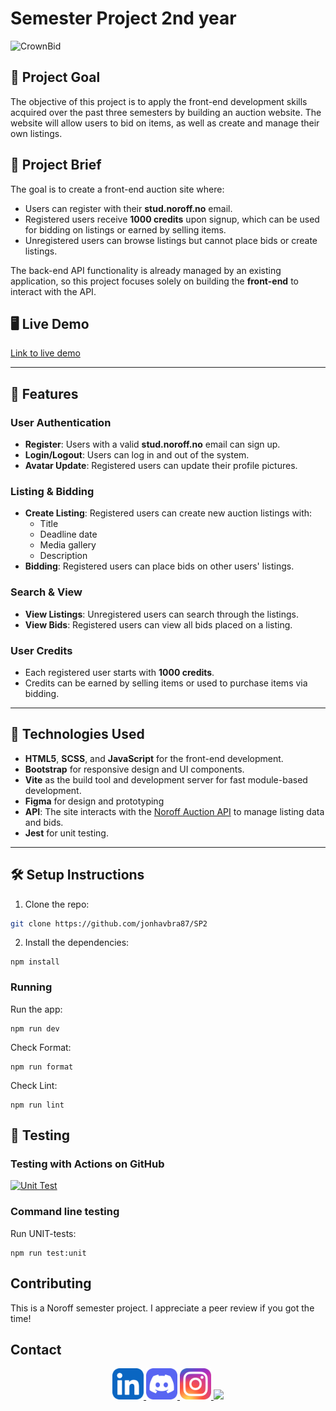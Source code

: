 # Semester Project 2nd year


![CrownBid](https://i.postimg.cc/cLRYdGPZ/auctionhaouse.png)


## 🎯 **Project Goal**
The objective of this project is to apply the front-end development skills acquired over the past three semesters by building an auction website. The website will allow users to bid on items, as well as create and manage their own listings.

## 📝 **Project Brief**
The goal is to create a front-end auction site where:
- Users can register with their **stud.noroff.no** email.
- Registered users receive **1000 credits** upon signup, which can be used for bidding on listings or earned by selling items.
- Unregistered users can browse listings but cannot place bids or create listings.

The back-end API functionality is already managed by an existing application, so this project focuses solely on building the **front-end** to interact with the API.

## 🖥️ **Live Demo**
[Link to live demo](https://sp2-jahb.netlify.app/)

---

## 🔧 **Features**
### User Authentication
- **Register**: Users with a valid **stud.noroff.no** email can sign up.
- **Login/Logout**: Users can log in and out of the system.
- **Avatar Update**: Registered users can update their profile pictures.
  
### Listing & Bidding
- **Create Listing**: Registered users can create new auction listings with:
  - Title
  - Deadline date
  - Media gallery
  - Description
- **Bidding**: Registered users can place bids on other users' listings.
  
### Search & View
- **View Listings**: Unregistered users can search through the listings.
- **View Bids**: Registered users can view all bids placed on a listing.
  
### User Credits
- Each registered user starts with **1000 credits**.
- Credits can be earned by selling items or used to purchase items via bidding.

---

## 🚀 **Technologies Used**
- **HTML5**, **SCSS**, and **JavaScript** for the front-end development.
- **Bootstrap** for responsive design and UI components.
- **Vite** as the build tool and development server for fast module-based development.
- **Figma** for design and prototyping
- **API**: The site interacts with the [Noroff Auction API](https://docs.noroff.dev/docs/v2) to manage listing data and bids.
- **Jest** for unit testing.

---

## 🛠️ **Setup Instructions**

1. Clone the repo:

```bash
git clone https://github.com/jonhavbra87/SP2
```

2. Install the dependencies:

```
npm install
```

### Running

Run the app:

```
npm run dev
```

Check Format:

```
npm run format
```

Check Lint:

```
npm run lint
```




## 🧪 **Testing**

### Testing with Actions on GitHub

[![Unit Test](https://github.com/jonhavbra87/SP2/actions/workflows/main.yml/badge.svg?branch=master)](https://github.com/jonhavbra87/SP2/actions/workflows/main.yml)

### Command line testing

Run UNIT-tests:

```
npm run test:unit
```

## Contributing

This is a Noroff semester project. I appreciate a peer review if you got the time!

## Contact

<p align="center">
  <a href="https://no.linkedin.com/in/jon-are-haver%C3%A5en-bratt%C3%A5s-5a3805262?trk=people-guest_people_search-card">
    <img src="https://raw.githubusercontent.com/tandpfun/skill-icons/65dea6c4eaca7da319e552c09f4cf5a9a8dab2c8/icons/LinkedIn.svg" width="50" > 
  </a>
  <a href="https://www.discord.com">
    <img src="https://raw.githubusercontent.com/tandpfun/skill-icons/65dea6c4eaca7da319e552c09f4cf5a9a8dab2c8/icons/Discord.svg" width="50" > 
  </a>
  <a href="https://www.instagram.com/jonareb87?igsh=MTAwdDEzZHFwMWFjbQ%3D%3D&utm_source=qr">
    <img src="https://raw.githubusercontent.com/tandpfun/skill-icons/65dea6c4eaca7da319e552c09f4cf5a9a8dab2c8/icons/Instagram.svg" width="50" > 
  </a>
  <a href="mailto:mail@kongsvinger-it.no">
    <img src="[./icons/Gmail-Dark.svg](https://raw.githubusercontent.com/tandpfun/skill-icons/65dea6c4eaca7da319e552c09f4cf5a9a8dab2c8/icons/Gmail-Dark.svg)" > 
  </a>
</p>
